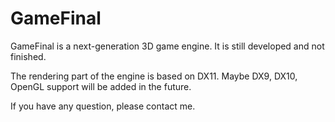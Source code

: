 GameFinal
=========

GameFinal is a next-generation 3D game engine. It is still developed and not finished.

The rendering part of the engine is based on DX11. Maybe DX9, DX10, OpenGL support will be added in the future.

If you have any question, please contact me.

